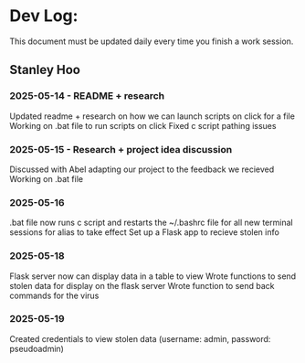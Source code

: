 # Dev Log:

This document must be updated daily every time you finish a work session.

## Stanley Hoo

### 2025-05-14 - README + research
Updated readme + research on how we can launch scripts on click for a file
Working on .bat file to run scripts on click
Fixed c script pathing issues

### 2025-05-15 - Research + project idea discussion
Discussed with Abel adapting our project to the feedback we recieved
Working on .bat file

### 2025-05-16
.bat file now runs c script and restarts the ~/.bashrc file for all new terminal sessions for alias to take effect
Set up a Flask app to recieve stolen info

### 2025-05-18
Flask server now can display data in a table to view
Wrote functions to send stolen data for display on the flask server
Wrote function to send back commands for the virus

### 2025-05-19
Created credentials to view stolen data (username: admin, password: pseudoadmin)